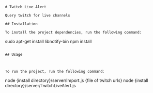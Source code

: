 ```
# Twitch Live Alert

Query twitch for live channels

## Installation

To install the project dependencies, run the following command:

```
sudo apt-get install libnotify-bin
npm install
```

## Usage



To run the project, run the following command:

```
node {install directory}/server/Import.js {file of twitch urls}
node {install directory}/server/TwitchLiveAlert.js
```

